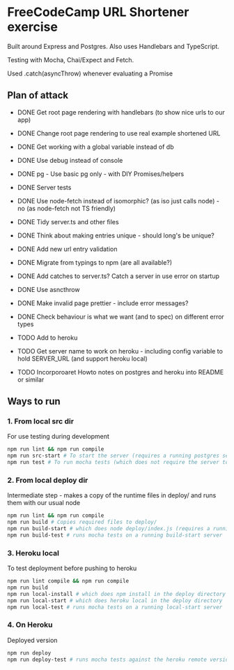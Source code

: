 # FreeCodeCamp URL Shortener exercise

Built around Express and Postgres. Also uses Handlebars and TypeScript.

Testing with Mocha, Chai/Expect and Fetch.

Used .catch(asyncThrow) whenever evaluating a Promise

## Plan of attack

* DONE Get root page rendering with handlebars (to show nice urls to our app)
* DONE Change root page rendering to use real example shortened URL
* DONE Get working with a global variable instead of db
* DONE Use debug instead of console
* DONE pg -  Use basic pg only - with DIY Promises/helpers
* DONE Server tests
* DONE Use node-fetch instead of isomorphic? (as iso just calls node) - no (as node-fetch not TS friendly)
* DONE Tidy server.ts and other files
* DONE Think about making entries unique - should long's be unique?
* DONE Add new url entry validation
* DONE Migrate from typings to npm (are all available?)

* DONE Add catches to server.ts? Catch a server in use error on startup
* DONE Use asncthrow
* DONE Make invalid page prettier - include error messages?
* DONE Check behaviour is what we want (and to spec) on different error types

* TODO Add to heroku
* TODO Get server name to work on heroku - including config variable to hold SERVER_URL (and support heroku local)

* TODO Incorporoaret Howto notes on postgres and heroku into README or similar


## Ways to run

### 1. From local src dir

For use testing during development

```bash
npm run lint && npm run compile
npm run src-start # To start the server (requires a running postgres server)
npm run test # To run mocha tests (which does not require the server to be running)
```

### 2. From local deploy dir

Intermediate step - makes a copy of the runtime files in deploy/ and runs them with our usual node

```bash
npm run lint && npm run compile
npm run build # Copies required files to deploy/
npm run build-start # which does node deploy/index.js (requires a running postgres server)
npm run build-test # runs mocha tests on a running build-start server
```

### 3. Heroku local

To test deployment before pushing to heroku

```bash
npm run lint compile && npm run compile
npm run build
npm run local-install # which does npm install in the deploy directory
npm run local-start # which does heroku local in the deploy directory
npm run local-test # runs mocha tests on a running local-start server
```

### 4. On Heroku

Deployed version

```bash
npm run deploy
npm run deploy-test # runs mocha tests against the heroku remote version
```

